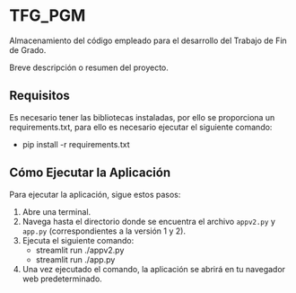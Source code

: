 # TFG_PGM
Almacenamiento del código empleado para el desarrollo del Trabajo de Fin de Grado.

Breve descripción o resumen del proyecto.

## Requisitos

Es necesario tener las bibliotecas instaladas, por ello se proporciona un requirements.txt, para ello es necesario ejecutar el siguiente comando:
 - pip install -r requirements.txt

## Cómo Ejecutar la Aplicación

Para ejecutar la aplicación, sigue estos pasos:

1. Abre una terminal.
2. Navega hasta el directorio donde se encuentra el archivo `appv2.py` y `app.py` (correspondientes a la versión 1 y 2).
3. Ejecuta el siguiente comando:
   - streamlit run ./appv2.py
   - streamlit run ./app.py
4. Una vez ejecutado el comando, la aplicación se abrirá en tu navegador web predeterminado.



